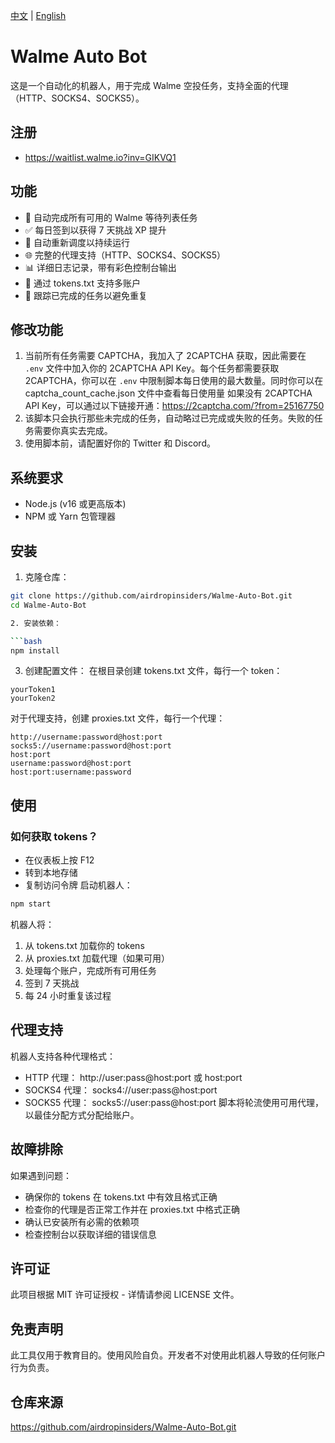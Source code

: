 [中文](README_CN.md) | [English](README.md)

# Walme Auto Bot

这是一个自动化的机器人，用于完成 Walme 空投任务，支持全面的代理（HTTP、SOCKS4、SOCKS5）。

## 注册

- https://waitlist.walme.io?inv=GIKVQ1

## 功能

- 🚀 自动完成所有可用的 Walme 等待列表任务
- ✅ 每日签到以获得 7 天挑战 XP 提升
- 🔄 自动重新调度以持续运行
- 🌐 完整的代理支持（HTTP、SOCKS4、SOCKS5）
- 📊 详细日志记录，带有彩色控制台输出
- 👥 通过 tokens.txt 支持多账户
- 🔄 跟踪已完成的任务以避免重复

## 修改功能

1. 当前所有任务需要 CAPTCHA，我加入了 2CAPTCHA 获取，因此需要在 `.env` 文件中加入你的 2CAPTCHA API Key。每个任务都需要获取 2CAPTCHA，你可以在 `.env` 中限制脚本每日使用的最大数量。同时你可以在 captcha_count_cache.json 文件中查看每日使用量
   如果没有 2CAPTCHA API Key，可以通过以下链接开通：https://2captcha.com/?from=25167750
2. 该脚本只会执行那些未完成的任务，自动略过已完成或失败的任务。失败的任务需要你真实去完成。
3. 使用脚本前，请配置好你的 Twitter 和 Discord。

## 系统要求

- Node.js (v16 或更高版本)
- NPM 或 Yarn 包管理器

## 安装

1. 克隆仓库：

````bash
git clone https://github.com/airdropinsiders/Walme-Auto-Bot.git
cd Walme-Auto-Bot

2. 安装依赖：

```bash
npm install
````

3. 创建配置文件：
   在根目录创建 tokens.txt 文件，每行一个 token：

```plaintext
yourToken1
yourToken2
```

对于代理支持，创建 proxies.txt 文件，每行一个代理：

```plaintext
http://username:password@host:port
socks5://username:password@host:port
host:port
username:password@host:port
host:port:username:password
```

## 使用

### 如何获取 tokens？

- 在仪表板上按 F12
- 转到本地存储
- 复制访问令牌
  启动机器人：

```bash
npm start
```

机器人将：

1. 从 tokens.txt 加载你的 tokens
2. 从 proxies.txt 加载代理（如果可用）
3. 处理每个账户，完成所有可用任务
4. 签到 7 天挑战
5. 每 24 小时重复该过程

## 代理支持

机器人支持各种代理格式：

- HTTP 代理： http://user:pass@host:port 或 host:port
- SOCKS4 代理： socks4://user:pass@host:port
- SOCKS5 代理： socks5://user:pass@host:port
  脚本将轮流使用可用代理，以最佳分配方式分配给账户。

## 故障排除

如果遇到问题：

- 确保你的 tokens 在 tokens.txt 中有效且格式正确
- 检查你的代理是否正常工作并在 proxies.txt 中格式正确
- 确认已安装所有必需的依赖项
- 检查控制台以获取详细的错误信息

## 许可证

此项目根据 MIT 许可证授权 - 详情请参阅 LICENSE 文件。

## 免责声明

此工具仅用于教育目的。使用风险自负。开发者不对使用此机器人导致的任何账户行为负责。

## 仓库来源

https://github.com/airdropinsiders/Walme-Auto-Bot.git
